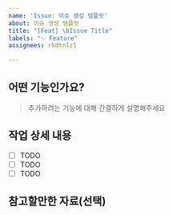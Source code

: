 ```yaml
---
name: 'Issue: 이슈 생성 템플릿'
about: 이슈 생성 템플릿
title: "[Feat] \bIssue Title"
labels: "✨ Feature"
assignees: rkdtnlzl

---
```


## 어떤 기능인가요?

> 추가하려는 기능에 대해 간결하게 설명해주세요

## 작업 상세 내용

- [ ] TODO
- [ ] TODO
- [ ] TODO

## 참고할만한 자료(선택)
